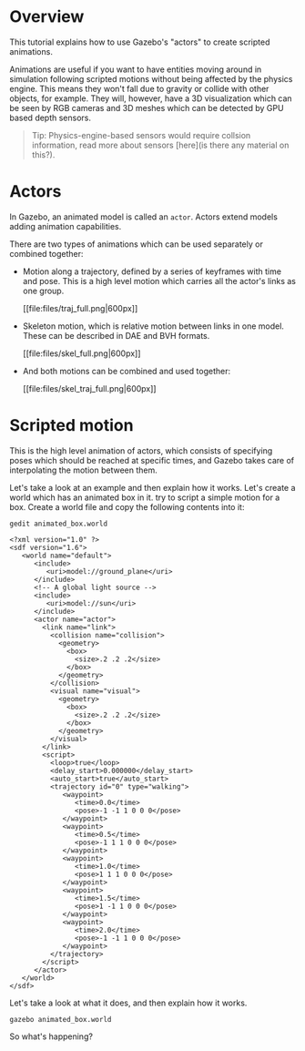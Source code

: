 # Overview

This tutorial explains how to use Gazebo's "actors" to create scripted animations.

Animations are useful if you want to have entities moving around in simulation
following scripted motions without being affected by the physics engine.
This means they won't fall due to gravity or collide with other objects, for
example. They will, however, have a 3D visualization which can be seen by RGB
cameras and 3D meshes which can be detected by GPU based depth sensors.

> Tip: Physics-engine-based sensors would require collsion information, read
more about sensors [here](is there any material on this?).

# Actors

In Gazebo, an animated model is called an `actor`. Actors extend models adding
animation capabilities.

There are two types of animations which can be used separately or combined
together:

* Motion along a trajectory, defined by a series of keyframes with time and
pose. This is a high level motion which carries all the actor's links as one
group.

    [[file:files/traj_full.png|600px]]

* Skeleton motion, which is relative motion between links in one model. These
can be described in DAE and BVH formats.

    [[file:files/skel_full.png|600px]]

* And both motions can be combined and used together:

    [[file:files/skel_traj_full.png|600px]]

# Scripted motion

This is the high level animation of actors, which consists of specifying
poses which should be reached at specific times, and Gazebo takes care of
interpolating the motion between them.

Let's take a look at an example and then explain how it works.
Let's create a world which has an animated box in it.
try to script a simple motion for a box. Create a world file and copy
the following contents into it:

    gedit animated_box.world

    <?xml version="1.0" ?>
    <sdf version="1.6">
       <world name="default">
          <include>
             <uri>model://ground_plane</uri>
          </include>
          <!-- A global light source -->
          <include>
             <uri>model://sun</uri>
          </include>
          <actor name="actor">
            <link name="link">
              <collision name="collision">
                <geometry>
                  <box>
                    <size>.2 .2 .2</size>
                  </box>
                </geometry>
              </collision>
              <visual name="visual">
                <geometry>
                  <box>
                    <size>.2 .2 .2</size>
                  </box>
                </geometry>
              </visual>
            </link>
            <script>
              <loop>true</loop>
              <delay_start>0.000000</delay_start>
              <auto_start>true</auto_start>
              <trajectory id="0" type="walking">
                 <waypoint>
                    <time>0.0</time>
                    <pose>-1 -1 1 0 0 0</pose>
                 </waypoint>
                 <waypoint>
                    <time>0.5</time>
                    <pose>-1 1 1 0 0 0</pose>
                 </waypoint>
                 <waypoint>
                    <time>1.0</time>
                    <pose>1 1 1 0 0 0</pose>
                 </waypoint>
                 <waypoint>
                    <time>1.5</time>
                    <pose>1 -1 1 0 0 0</pose>
                 </waypoint>
                 <waypoint>
                    <time>2.0</time>
                    <pose>-1 -1 1 0 0 0</pose>
                 </waypoint>
              </trajectory>
            </script>
          </actor>
       </world>
    </sdf>


Let's take a look at what it does, and then explain how it works.

    gazebo animated_box.world

So what's happening?







